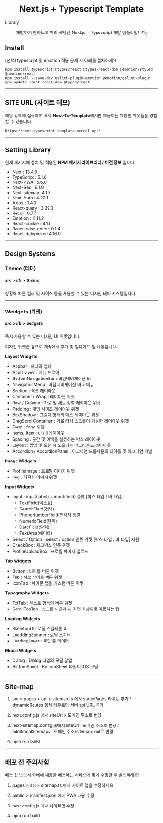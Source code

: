 # <div align="center">

<h1 align="center">Next.js + Typescript Template</h1>Library

<p align="center">
개발하기 편하도록 미리 셋팅된 Next.js + Typescript 개발 템플릿입니다.
</p>
</div>

## Install

(선택) typescript 및 emotion 적용 문제 시 아래를 설치하세요

    npm install typescript @types/react @types/react-dom @emotion/styled @emotion/react
    npm install --save-dev eslint-plugin-emotion @emotion/eslint-plugin
    npm update react react-dom @types/react

---

## SITE URL (사이트 데모)

해당 링크에 접속하여 오직 **Next-Ts-Template**에서만 제공하는 다양한 위젯들을 경험할 수 있습니다.

    https://next-typescript-tamplate.vercel.app/

---

## Setting Library

현재 패키지에 설치 및 적용된 **NPM 패키지 라이브러리 / 버전 정보** 입니다.

- Next : 13.4.9
- TypeScript : 5.1.6
- Next-PWA : 5.6.0
- Next-Seo : 6.1.0
- Next-sitemap: 4.1.8
- Next-Auth : 4.22.1
- Axios : 1.4.0
- React-query : 3.39.3
- Recoil: 0.7.7
- Emotion : 11.11.2
- React-cookie : 4.1.1
- React-raise-editor: 0.1.4
- React-datepicker: 4.16.0

---

## Design Systems

### Theme (테마)

##### src > lib > theme

상황에 따른 컬러 및 사이즈 등을 사용할 수 있는 디자인 테마 시스템입니다.

---

### Weidgets (위젯)

##### src > lib > widgets

즉시 사용할 수 있는 디자인 UI 위젯입니다.

디자인 위젯은 앞으로 계속해서 추가 및 업데이트 될 예정입니다.

**Layout Widgets**

- Appbar : 헤더의 앱바
- AppDrawer : 메뉴 드로어
- BottomNavigationBar : 바텀네비게이션 바
- NavigationMenu : 바텀네비게이션 바 > 메뉴
- Section : 섹션 레이아웃
- Container / Wrap : 레이아웃 위젯
- Row / Column : 가로 및 세로 정렬 레이아웃 위젯
- Padding : 패딩 사이즈 레이아웃 위젯
- BoxShadow : 그림자 형태의 박스 레이아웃 위젯
- DragScrollContainer : 가로 터치 스크롤이 가능한 레이아웃 위젯
- Form : form 위젯
- Items, Item : ul / li 레이아웃
- Spacing : 공간 및 여백을 설정하는 박스 레이아웃
- Layout : 팝업 및 모달 시 노출되는 백그라운드 레이아웃
- Accordion / AccordionPanel : 아코디언 드롭다운의 타이틀 및 아코디언 패널

**Image Widgets**

- ProfileImage : 프로필 이미지 위젯
- Img : 최적화 이미지 위젯

**Input Widgets**

- Input : input(label) + input(field) 종류 [박스 타입 / 바 타입]
  - TextField(텍스트)
  - SearchField(검색)
  - PhoneNumberField(연락처 정렬)
  - NumericField(단위)
  - DateField(달력)
  - TextArea(에디터)
- Select / Option : select / option 인풋 위젯 [박스 타입 / 바 타입] 지원
- CheckBox : 체크박스 인풋 위젯
- ProfileUploadBox : 프로필 이미지 업로드

**Tab Widgets**

- Button : 타이틀 버튼 위젯
- Tab : 서브 타이틀 버튼 위젯
- IconTab : 아이콘 탭을 커스텀 버튼 위젯

**Typography Widgets**

- TxtTab : 텍스트 형식의 버튼 위젯
- ScrollTopTab : 스크롤 > 클리 시 화면 최상위로 이동하는 탭

**Loading Widgets**

- SkeletonUI : 로딩 스켈레톤 UI
- LoaddingSpinner : 로딩 스피너
- LoadingLayer : 로딩 중 레이어

**Modal Widgets**

- Dialog : Dialog 타입의 모달 팝업
- BottomSheet : BottomSheet 타입의 IOS 모달

---

## Site-map

1. src > pages > api > sitemap.ts 에서 staticPages 라우트 추가 / dynamicRoutes 동적 라우트의 서버 api URL 추가

2. next.config.js 에서 siteUrl > 도메인 주소로 변경

3. next-sitemap.config.js에서 siteUrl : 도메인 주소로 변경 / additionalSitemaps : 도메인 주소/sitemap.xml로 변경

4. npm run build

---

## 배포 전 주의사항

배포 전 반드시 아래에 내용을 배포하는 서비스에 맞게 수정한 후 빌드하세요!

1. pages > api > sitemap.ts 에서 사이트 맵을 수정하세요.

2. public > manifest.json 에서 PWA 내용 수정

3. next.config.js 에서 사이트명 수정

4. npm run build

